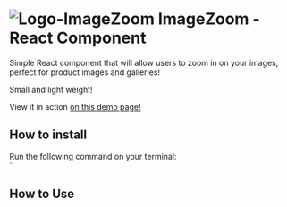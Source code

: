 # ![Logo-ImageZoom](https://github.com/Mario-Duarte/ImageZoom/blob/demo/public/logo28.png?raw=true) ImageZoom - React Component

Simple React component that will allow users to zoom in on your images, perfect for product images and galleries!

Small and light weight!

View it in action [on this demo page!](https://mario-duarte.github.io/ImageZoom/)

## How to install

Run the following command on your terminal:<br/>
``

## How to Use
